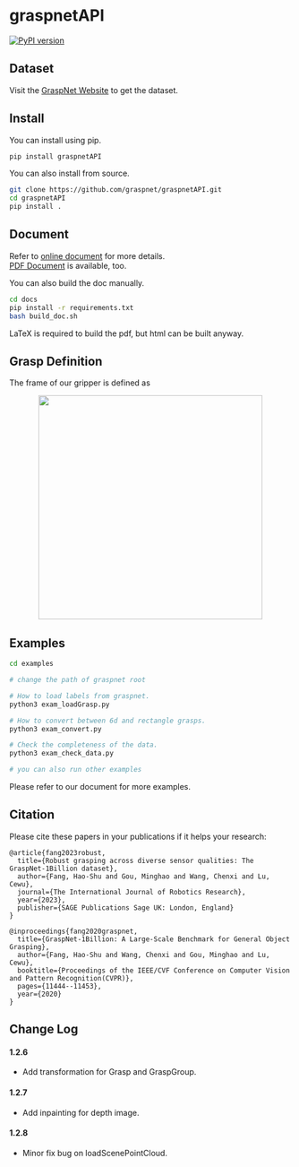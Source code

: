 # graspnetAPI
[![PyPI version](https://badge.fury.io/py/graspnetAPI.svg)](https://badge.fury.io/py/graspnetAPI)

## Dataset

Visit the [GraspNet Website](http://graspnet.net) to get the dataset.

## Install
You can install using pip.
```bash
pip install graspnetAPI
```

You can also install from source.

```bash
git clone https://github.com/graspnet/graspnetAPI.git
cd graspnetAPI
pip install .
```

## Document

Refer to [online document](https://graspnetapi.readthedocs.io/en/latest/index.html) for more details.  
[PDF Document](https://graspnetapi.readthedocs.io/_/downloads/en/latest/pdf/) is available, too. 

You can also build the doc manually.
```bash
cd docs
pip install -r requirements.txt
bash build_doc.sh
```

LaTeX is required to build the pdf, but html can be built anyway.

## Grasp Definition
The frame of our gripper is defined as 
<div align="center">
    <img src="grasp_definition.png", width="400">
</div>


## Examples
```bash
cd examples

# change the path of graspnet root

# How to load labels from graspnet.
python3 exam_loadGrasp.py

# How to convert between 6d and rectangle grasps.
python3 exam_convert.py

# Check the completeness of the data.
python3 exam_check_data.py

# you can also run other examples
```

Please refer to our document for more examples.

## Citation
Please cite these papers in your publications if it helps your research:
```
@article{fang2023robust,
  title={Robust grasping across diverse sensor qualities: The GraspNet-1Billion dataset},
  author={Fang, Hao-Shu and Gou, Minghao and Wang, Chenxi and Lu, Cewu},
  journal={The International Journal of Robotics Research},
  year={2023},
  publisher={SAGE Publications Sage UK: London, England}
}

@inproceedings{fang2020graspnet,
  title={GraspNet-1Billion: A Large-Scale Benchmark for General Object Grasping},
  author={Fang, Hao-Shu and Wang, Chenxi and Gou, Minghao and Lu, Cewu},
  booktitle={Proceedings of the IEEE/CVF Conference on Computer Vision and Pattern Recognition(CVPR)},
  pages={11444--11453},
  year={2020}
}
```

## Change Log

#### 1.2.6

- Add transformation for Grasp and GraspGroup.

#### 1.2.7

- Add inpainting for depth image.

#### 1.2.8

- Minor fix bug on loadScenePointCloud.
